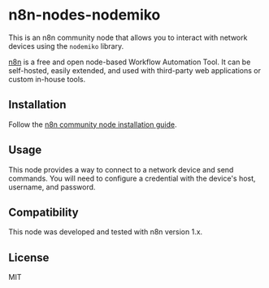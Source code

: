 # n8n-nodes-nodemiko

This is an n8n community node that allows you to interact with network devices using the `nodemiko` library.

[n8n](https://n8n.io/) is a free and open node-based Workflow Automation Tool. It can be self-hosted, easily extended, and used with third-party web applications or custom in-house tools.

## Installation

Follow the [n8n community node installation guide](https://docs.n8n.io/integrations/community-nodes/installation/).

## Usage

This node provides a way to connect to a network device and send commands. You will need to configure a credential with the device's host, username, and password.

## Compatibility

This node was developed and tested with n8n version 1.x.

## License

MIT